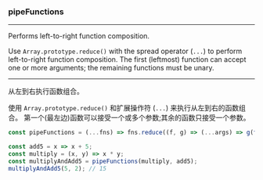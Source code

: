 ### pipeFunctions

------------

Performs left-to-right function composition.

Use `Array.prototype.reduce()` with the spread operator (`...`) to perform left-to-right function composition.
The first (leftmost) function can accept one or more arguments; the remaining functions must be unary.

------------

从左到右执行函数组合。

使用 `Array.prototype.reduce()` 和扩展操作符 (`...`) 来执行从左到右的函数组合。
第一个(最左边)函数可以接受一个或多个参数;其余的函数只接受一个参数。

```js
const pipeFunctions = (...fns) => fns.reduce((f, g) => (...args) => g(f(...args)));
```

```js
const add5 = x => x + 5;
const multiply = (x, y) => x * y;
const multiplyAndAdd5 = pipeFunctions(multiply, add5);
multiplyAndAdd5(5, 2); // 15
```
